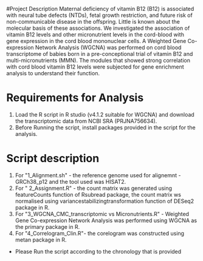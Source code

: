 #Project Description
Maternal deficiency of vitamin B12 (B12) is associated with neural tube defects (NTDs), fetal growth restriction, and future risk of non-communicable disease in the offspring. Little is known about the molecular basis of these associations. We investigated the association of vitamin B12 levels and other micronutrient levels in the cord-blood with gene expression in the cord blood mononuclear cells.
A Weighted Gene Co-expression Network Analysis (WGCNA) was performed on cord blood transcriptome of babies born in a pre-conceptional trial of vitamin B12 and multi-micronutrients (MMN). The modules that showed strong correlation with cord blood vitamin B12 levels were subjected for gene enrichment analysis to understand their function.
# Requirements for Analysis 
 1. Load the R script in R studio (v4.1.2 suitable for WGCNA) and download the  transcriptomic data from NCBI SRA (PRJNA756634).
 2. Before Running the script, install packages provided in the script for the analysis.
# Script description
 1. For "1_Alignment.sh" - the reference genome used for alignemnt - GRCh38_p12 and the tool used was HISAT2.
 2.  For " 2_Assignment.R" - the count matrix was generated using featureCounts function of Rsubread package, the count matrix ws normalised using variancestabilizingtransformation function of DESeq2 package in R.
 3.  For "3_WGCNA_CMC_transcriptomic vs Micronutrients.R" - Weighted Gene Co-expression Network Analysis was performed using WGCNA as the primary package in R.
 4.  For "4_Correlogram_Clin.R"- the corelogram was constructed using metan package in R.
* Please Run the script according to the chronology that is provided
